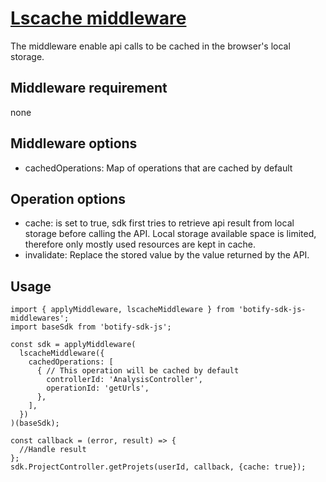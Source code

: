 # [Lscache middleware](https://github.com/botify-labs/botify-sdk-js-middlewares/blob/master/src/middlewares/lscacheMiddleware.js)

The middleware enable api calls to be cached in the browser's local storage.

## Middleware requirement
none

## Middleware options
- cachedOperations: Map of operations that are cached by default

## Operation options
- cache: is set to true, sdk first tries to retrieve api result from local storage before calling the API. Local storage available space is limited, therefore only mostly used resources are kept in cache.
- invalidate: Replace the stored value by the value returned by the API.

## Usage
```JS
import { applyMiddleware, lscacheMiddleware } from 'botify-sdk-js-middlewares';
import baseSdk from 'botify-sdk-js';

const sdk = applyMiddleware(
  lscacheMiddleware({
    cachedOperations: [
      { // This operation will be cached by default
        controllerId: 'AnalysisController',
        operationId: 'getUrls',
      },
    ],
  })
)(baseSdk);

const callback = (error, result) => {
  //Handle result
};
sdk.ProjectController.getProjets(userId, callback, {cache: true});
```
